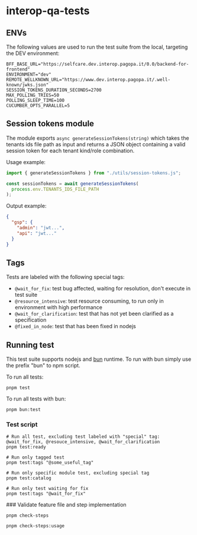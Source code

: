 # interop-qa-tests

## ENVs

The following values are used to run the test suite from the local, targeting the DEV environment:

```
BFF_BASE_URL="https://selfcare.dev.interop.pagopa.it/0.0/backend-for-frontend"
ENVIRONMENT="dev"
REMOTE_WELLKNOWN_URL="https://www.dev.interop.pagopa.it/.well-known/jwks.json"
SESSION_TOKENS_DURATION_SECONDS=2700
MAX_POLLING_TRIES=50
POLLING_SLEEP_TIME=100
CUCUMBER_OPTS_PARALLEL=5
```

## Session tokens module

The module exports `async generateSessionTokens(string)` which takes the tenants ids file path as input and
returns a JSON object containing a valid session token for each tenant kind/role combination.

Usage example:

```javascript
import { generateSessionTokens } from "./utils/session-tokens.js";

const sessionTokens = await generateSessionTokens(
  process.env.TENANTS_IDS_FILE_PATH
);
```

Output example:

```json
{
  "gsp": {
    "admin": "jwt...",
    "api": "jwt..."
  }
}
```

## Tags

Tests are labeled with the following special tags:

- `@wait_for_fix`: test bug affected, waiting for resolution, don't execute in test suite
- `@resource_intensive`: test resource consuming, to run only in environment with high performance
- `@wait_for_clarification`: test that has not yet been clarified as a specification
- `@fixed_in_node`: test that has been fixed in nodejs

## Running test

This test suite supports nodejs and [bun](https://bun.sh/docs) runtime. To run with bun simply use the prefix "bun" to npm script.

To run all tests:

```shell
pnpm test
```

To run all tests with bun:

```shell
pnpm bun:test
```

### Test script

```shell
# Run all test, excluding test labeled with "special" tag: @wait_for_fix, @resouce_intensive, @wait_for_clarification
pnpm test:ready
```

```shell
# Run only tagged test
pnpm test:tags "@some_useful_tag"
```

```shell
# Run only specific module test, excluding special tag
pnpm test:catalog
```

```shell
# Run only test waiting for fix
pnpm test:tags "@wait_for_fix"
```

### Validate feature file and step implementation

```shell
pnpm check-steps
```

```shell
pnpm check-steps:usage
```
